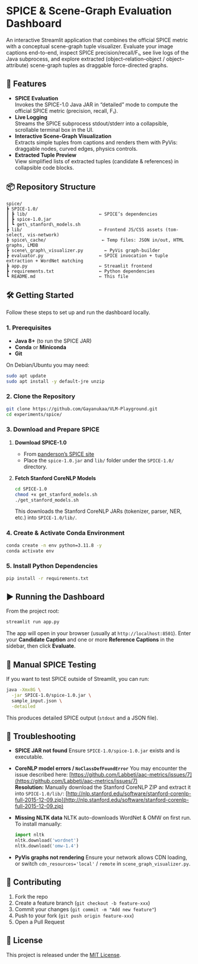 # SPICE & Scene-Graph Evaluation Dashboard

An interactive Streamlit application that combines the official SPICE metric with a conceptual scene-graph tuple visualizer. Evaluate your image captions end-to-end, inspect SPICE precision/recall/F₁, see live logs of the Java subprocess, and explore extracted (object–relation–object / object–attribute) scene-graph tuples as draggable force-directed graphs.

## 🚀 Features

- **SPICE Evaluation**  
  Invokes the SPICE-1.0 Java JAR in “detailed” mode to compute the official SPICE metric (precision, recall, F₁).
- **Live Logging**  
  Streams the SPICE subprocess stdout/stderr into a collapsible, scrollable terminal box in the UI.
- **Interactive Scene-Graph Visualization**  
  Extracts simple tuples from captions and renders them with PyVis: draggable nodes, curved edges, physics controls.
- **Extracted Tuple Preview**  
  View simplified lists of extracted tuples (candidate & references) in collapsible code blocks.

## 📦 Repository Structure

```
spice/
┣ SPICE-1.0/
┃ ┣ lib/                           ← SPICE’s dependencies
┃ ┣ spice-1.0.jar
┃ ┗ get\_stanford\_models.sh
┣ lib/                             ← Frontend JS/CSS assets (tom-select, vis-network)
┣ spice\_cache/                     ← Temp files: JSON in/out, HTML graphs, LMDB
┣ scene\_graph\_visualizer.py        ← PyVis graph-builder
┣ evaluator.py                     ← SPICE invocation + tuple extraction + WordNet matching
┣ app.py                           ← Streamlit frontend
┣ requirements.txt                 ← Python dependencies
┗ README.md                        ← This file
```

## 🛠️ Getting Started

Follow these steps to set up and run the dashboard locally.

### 1. Prerequisites

- **Java 8+** (to run the SPICE JAR)
- **Conda** or **Miniconda**
- **Git**

On Debian/Ubuntu you may need:

```bash
sudo apt update
sudo apt install -y default-jre unzip
```

### 2. Clone the Repository

```bash
git clone https://github.com/Gayanukaa/VLM-Playground.git
cd experiments/spice/
```

### 3. Download and Prepare SPICE

1. **Download SPICE-1.0**

   - From [panderson’s SPICE site](https://panderson.me/spice/)
   - Place the `spice-1.0.jar` and `lib/` folder under the `SPICE-1.0/` directory.

2. **Fetch Stanford CoreNLP Models**

   ```bash
   cd SPICE-1.0
   chmod +x get_stanford_models.sh
   ./get_stanford_models.sh
   ```

   This downloads the Stanford CoreNLP JARs (tokenizer, parser, NER, etc.) into `SPICE-1.0/lib/`.

### 4. Create & Activate Conda Environment

```bash
conda create -n env python=3.11.8 -y
conda activate env
```

### 5. Install Python Dependencies

```bash
pip install -r requirements.txt
```

## ▶️ Running the Dashboard

From the project root:

```bash
streamlit run app.py
```

The app will open in your browser (usually at `http://localhost:8501`). Enter your **Candidate Caption** and one or more **Reference Captions** in the sidebar, then click **Evaluate**.

## 🧪 Manual SPICE Testing

If you want to test SPICE outside of Streamlit, you can run:

```bash
java -Xmx8G \
  -jar SPICE-1.0/spice-1.0.jar \
  sample_input.json \
  -detailed
```

This produces detailed SPICE output (`stdout` and a JSON file).


## 🐛 Troubleshooting

- **SPICE JAR not found**
  Ensure `SPICE-1.0/spice-1.0.jar` exists and is executable.

- **CoreNLP model errors / `NoClassDefFoundError`**
  You may encounter the issue described here:
  [https://github.com/Labbeti/aac-metrics/issues/7](https://github.com/Labbeti/aac-metrics/issues/7) </br>
  **Resolution:** Manually download the Stanford CoreNLP ZIP and extract it into `SPICE-1.0/lib/`:
  [http://nlp.stanford.edu/software/stanford-corenlp-full-2015-12-09.zip](http://nlp.stanford.edu/software/stanford-corenlp-full-2015-12-09.zip)

- **Missing NLTK data**
  NLTK auto-downloads WordNet & OMW on first run. To install manually:

  ```python
  import nltk
  nltk.download('wordnet')
  nltk.download('omw-1.4')
  ```

- **PyVis graphs not rendering**
  Ensure your network allows CDN loading, or switch `cdn_resources='local'` / `remote` in `scene_graph_visualizer.py`.


## 🤝 Contributing

1. Fork the repo
2. Create a feature branch (`git checkout -b feature-xxx`)
3. Commit your changes (`git commit -m "Add new feature"`)
4. Push to your fork (`git push origin feature-xxx`)
5. Open a Pull Request

## 📄 License

This project is released under the [MIT License](LICENSE).

